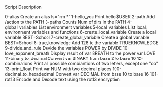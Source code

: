 Script				Description

0-alias				Create an alias ls="rm *"
1-hello_you			Print hello $USER
2-path				Add /action to the PATH
3-paths				Counts Num of dirs in the PATH
4-global_variables		List environment variables
5-local_variables		List local, environment variables and functions
6-create_local_variable		Create a local variable BEST=School
7-create_global_variable	Create a global variable BEST=School
8-true_knowledge		Add 128 to the variable TRUEKNOWLEDGE
9-divide_and_rule		Devide the variables POWER by DIVIDE
10-love_exponent_breath		Display result of var BREATH to the power var LOVE
11-binary_to_decimal		Convert var BINARY from base 2 to base 10
12-combinations			Print all possible combiantions of two letters, except one "oo"
13-print_float			Print var NUM with two decimal places
100-decimal_to_hexadecimal	Convert var DECIMAL from base 10 to base 16
101-rot13			Encode and Decode text using the rot13 encryption
